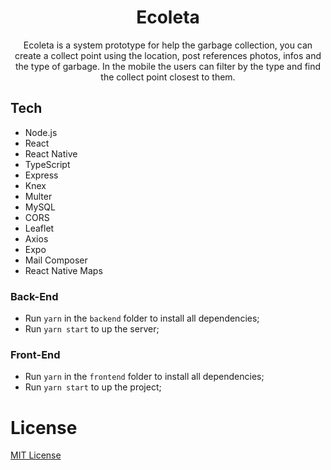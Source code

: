 <h1 align="center">
  Ecoleta
</h1>

<p align="center">
  Ecoleta is a system prototype for help the garbage collection, you can create a collect point using the location, post references photos, infos and the type of garbage. In the mobile the users can filter by the type and find the collect point closest to them.
</p>

## Tech

- Node.js
- React
- React Native
- TypeScript
- Express
- Knex
- Multer
- MySQL
- CORS
- Leaflet
- Axios 
- Expo
- Mail Composer
- React Native Maps

### Back-End
- Run `yarn` in the `backend` folder to install all dependencies;
- Run `yarn start` to up the server;

### Front-End 
- Run `yarn` in the `frontend` folder to install all dependencies;
- Run `yarn start` to up the project;

# License
[MIT License](/LICENSE)
